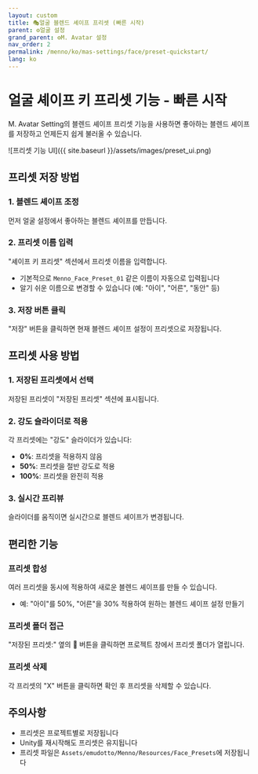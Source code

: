 ```yaml
---
layout: custom
title: 🎭얼굴 블렌드 셰이프 프리셋 (빠른 시작)
parent: ⚙️얼굴 설정
grand_parent: ⚙️M. Avatar 설정
nav_order: 2
permalink: /menno/ko/mas-settings/face/preset-quickstart/
lang: ko
---
```


# 얼굴 셰이프 키 프리셋 기능 - 빠른 시작

M. Avatar Setting의 블렌드 셰이프 프리셋 기능을 사용하면 좋아하는 블렌드 셰이프를 저장하고 언제든지 쉽게 불러올 수 있습니다.

![프리셋 기능 UI]({{ site.baseurl }}/assets/images/preset_ui.png)

## 프리셋 저장 방법

### 1. 블렌드 셰이프 조정
먼저 얼굴 설정에서 좋아하는 블렌드 셰이프를 만듭니다.

### 2. 프리셋 이름 입력
"셰이프 키 프리셋" 섹션에서 프리셋 이름을 입력합니다.
- 기본적으로 `Menno_Face_Preset_01` 같은 이름이 자동으로 입력됩니다
- 알기 쉬운 이름으로 변경할 수 있습니다 (예: "아이", "어른", "동안" 등)

### 3. 저장 버튼 클릭
"저장" 버튼을 클릭하면 현재 블렌드 셰이프 설정이 프리셋으로 저장됩니다.

## 프리셋 사용 방법

### 1. 저장된 프리셋에서 선택
저장된 프리셋이 "저장된 프리셋" 섹션에 표시됩니다.

### 2. 강도 슬라이더로 적용
각 프리셋에는 "강도" 슬라이더가 있습니다:
- **0%**: 프리셋을 적용하지 않음
- **50%**: 프리셋을 절반 강도로 적용
- **100%**: 프리셋을 완전히 적용

### 3. 실시간 프리뷰
슬라이더를 움직이면 실시간으로 블렌드 셰이프가 변경됩니다.

## 편리한 기능

### 프리셋 합성
여러 프리셋을 동시에 적용하여 새로운 블렌드 셰이프를 만들 수 있습니다.
- 예: "아이"를 50%, "어른"을 30% 적용하여 원하는 블렌드 셰이프 설정 만들기

### 프리셋 폴더 접근
"저장된 프리셋:" 옆의 📁 버튼을 클릭하면 프로젝트 창에서 프리셋 폴더가 열립니다.

### 프리셋 삭제
각 프리셋의 "X" 버튼을 클릭하면 확인 후 프리셋을 삭제할 수 있습니다.

## 주의사항

- 프리셋은 프로젝트별로 저장됩니다
- Unity를 재시작해도 프리셋은 유지됩니다
- 프리셋 파일은 `Assets/emudotto/Menno/Resources/Face_Presets`에 저장됩니다 